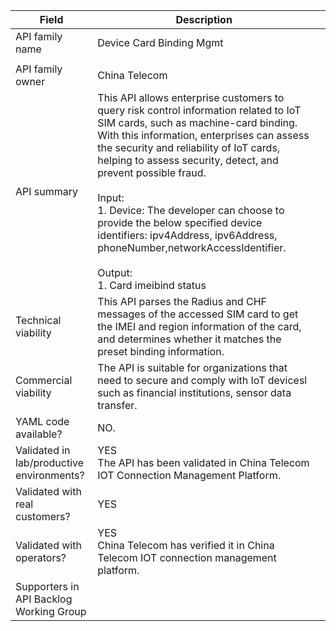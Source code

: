 | **Field**                                 | Description                                                                                                                                                                                                                                                                                                                                                                                                                                                                                                                                                                               |     |
| ----------------------------------------- | ----------------------------------------------------------------------------------------------------------------------------------------------------------------------------------------------------------------------------------------------------------------------------------------------------------------------------------------------------------------------------------------------------------------------------------------------------------------------------------------------------------------------------------------------------------------------------------------- | --- |
| API family name                           | Device Card Binding Mgmt
                                                                                                                                                                                                                                                                                                                                                                                                                                                                                                                                                            |     |
| API family owner                          | China Telecom                                                                                                                                                                                                                                                                                                                                                                                                                                                                                                                                                                             |     |
| API summary                               | This API allows enterprise customers to query risk control information related to IoT SIM cards, such as machine-card binding. With this information, enterprises can assess the security and reliability of IoT cards, helping to assess security, detect, and prevent possible fraud.<br><br>Input:<br>1. Device: The developer can choose to provide the below specified device identifiers: ipv4Address, ipv6Address, phoneNumber,networkAccessIdentifier.<br><br>Output:<br>1. Card imeibind status |     |
| Technical viability                       | This API parses the Radius and CHF messages of the accessed SIM card to get the IMEI and region information of the card, and determines whether it matches the preset binding information.                                                                                                                                                                                                                                                                                                                                                                                                |     |
| Commercial viability                      | The API is suitable for organizations that need to secure and comply with IoT devicesl such as financial institutions, sensor data transfer.                                                                                                                                                                                                                                                                                                                                                                                                                                              |     |
| YAML code available?                      | NO.                                                                                                                                                                                                                                                                                                                                                                                                                                                                                                                                                                                       |     |
| Validated in lab/productive environments? | YES<br>The API has been validated in China Telecom IOT Connection Management Platform.                                                                                                                                                                                                                                                                                                                                                                                                                                                                                                    |     |
| Validated with real customers?            | YES                                                                                                                                                                                                                                                                                                                                                                                                                                                                                                                                                                                       |     |
| Validated with operators?                 | YES<br>China Telecom has verified it in China Telecom IOT connection management platform.                                                                                                                                                                                                                                                                                                                                                                                                                                                                                                 |     |
| Supporters in API Backlog Working Group   |                                                                                                                                                                                                                                                                                                                                                                                                                                                                                                                                                                                           |     |
